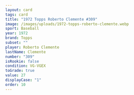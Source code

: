 ```yaml
---
layout: card
tags: card
title: "1972 Topps Roberto Clemente #309"
image: /images/uploads/1972-topps-roberto-clemente.webp
sport: Baseball
year: 1972
brand: Topps
subset: ""
player: Roberto Clemente
lastName: Clemente
number: "309"
isRookie: false
condition: VG-VGEX
toGrade: true
value: 27
displayCase: "1"
order: 10
---
```

